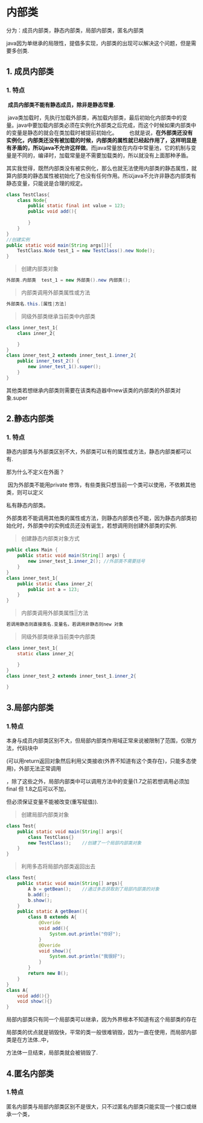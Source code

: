 # 内部类

分为：成员内部类，静态内部类，局部内部类，匿名内部类

java因为单继承的局限性，提倡多实现，内部类的出现可以解决这个问题，但是需要多创类.

## 1. 成员内部类

### 1. 特点

​	**成员内部类不能有静态成员，除非是静态常量.**

​	  java类加载时，先执行加载外部类，再加载内部类，最后初始化内部类中的变量。java中要加载内部类必须在实例化外部类之后完成，而这个时候如果内部类中的变量是静态的就会在类加载时被提前初始化。
       也就是说，**在外部类还没有实例化，内部类还没有被加载的时候，内部类的属性就已经起作用了，这样明显是有矛盾的，所以java不允许这样做**。而java常量放在内存中常量池，它的机制与变量是不同的，编译时，加载常量是不需要加载类的，所以就没有上面那种矛盾。

其实我觉得，既然内部类没有被实例化，那么也就无法使用内部类的静态属性，就算内部类的静态属性被初始化了也没有任何作用。所以java不允许非静态内部类有静态变量，只能说是合理的规定。

```java
class TestClass{
    class Node{
        public static final int value = 123;
        public void add(){
            
        }
    }
}
//创建实例
public static void main(String args[]){
    TestClass.Node test_1 = new TestClass().new Node();
}
```

> 创建内部类对象

```java
外部类.内部类  test_1 = new 外部类().new 内部类();
```

> 内部类调用外部类属性或方法

```java
外部类名.this.[属性|方法]
```

> 同级外部类继承当前类中内部类

```java
class inner_test_1{
    class inner_2{

    }
}
class inner_test_2 extends inner_test_1.inner_2{
    public inner_test_2() {
        new inner_test_1().super();
    }
}
```

其他类若想继承内部类则需要在该类构造器中new该类的内部类的外部类对象.super













## 2.静态内部类

### 1. 特点

​	静态内部类与外部类区别不大，外部类可以有的属性或方法，静态内部类都可以有.

那为什么不定义在外面？

​	因为外部类不能用private 修饰，有些类我只想当前一个类可以使用，不依赖其他类，则可以定义

私有静态内部类。

​	外部类若不能调用其他类的属性或方法，则静态内部类也不能，因为静态内部类初始化时，外部类中的实例成员还没有诞生，若想调用则创建外部类的实例.

> 创建静态内部类对象方式

```java
public class Main {
    public static void main(String[] args) {
        new inner_test_1.inner_2(); //外部类不需要括号
    }
}
class inner_test_1{
    public static class inner_2{
        public int a = 123;
    }
}
```

> 内部类调用外部类属性||方法

```java
若调用静态则直接类名.变量名，若调用非静态则new 对象
```

> 同级外部类继承当前类中内部类

```java
class inner_test_1{
    static class inner_2{

    }
}
class inner_test_2 extends inner_test_1.inner_2{
    
}
```



































## 3.局部内部类

### 1.特点

​	本身与成员内部类区别不大，但局部内部类作用域正常来说被限制了范围，仅限方法，代码块中

(可以用return返回对象然后利用父类接收(外界不知道有这个类存在)，只能多态使用)，外部无法正常调用

，除了这些之外，局部内部类中可以调用方法中的变量(1.7之前若想调用必须加final 但 1.8之后可以不加，

但必须保证变量不能被改变(重写赋值)).

> 创建局部内部类对象

```java
class Test{
    public static void main(String[] args){
        class TestClass{}
        new TestClass();	//创建了一个局部内部类对象
    }
}
```

> 利用多态将局部内部类返回出去

```java
class Test{
    public static void main(String[] args){
        A b = getBean();	//通过多态获取到了局部内部类的对象
        b.add();
        b.show();
    } 
    public static A getBean(){
        class B extends A{
            @Overide
            void add(){
                System.out.println("你好");
            }
            @Overide
            void show(){
                System.out.println("我很好");
            }
        }
        return new B();
    }
}
class A{
    void add(){}
    void show(){}
}
```

局部内部类只有同一个局部类可以继承，因为外界根本不知道有这个局部类的存在

局部类的优点就是销毁快，平常的类一般很难销毁，因为一直在使用，而局部内部类是在方法体..中，

方法体一旦结束，局部类就会被销毁了.

























## 4.匿名内部类

### 1.特点

​	匿名内部类与局部内部类区别不是很大，只不过匿名内部类只能实现一个接口或继承一个类，